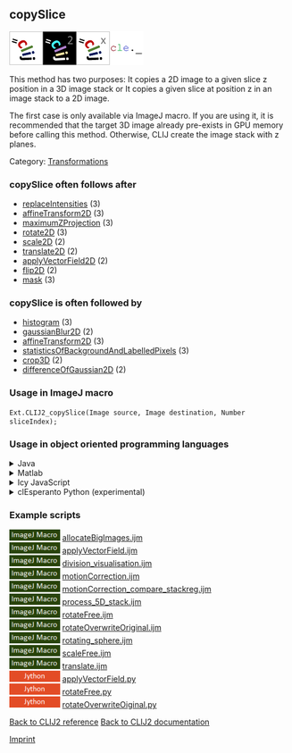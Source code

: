 ## copySlice
<img src="images/mini_clij1_logo.png"/><img src="images/mini_clij2_logo.png"/><img src="images/mini_clijx_logo.png"/><img src="images/mini_cle_logo.png"/>

This method has two purposes: 
It copies a 2D image to a given slice z position in a 3D image stack or 
It copies a given slice at position z in an image stack to a 2D image.

The first case is only available via ImageJ macro. If you are using it, it is recommended that the 
target 3D image already pre-exists in GPU memory before calling this method. Otherwise, CLIJ create 
the image stack with z planes.

Category: [Transformations](https://clij.github.io/clij2-docs/reference__transform)

### copySlice often follows after
* <a href="reference_replaceIntensities">replaceIntensities</a> (3)
* <a href="reference_affineTransform2D">affineTransform2D</a> (3)
* <a href="reference_maximumZProjection">maximumZProjection</a> (3)
* <a href="reference_rotate2D">rotate2D</a> (3)
* <a href="reference_scale2D">scale2D</a> (2)
* <a href="reference_translate2D">translate2D</a> (2)
* <a href="reference_applyVectorField2D">applyVectorField2D</a> (2)
* <a href="reference_flip2D">flip2D</a> (2)
* <a href="reference_mask">mask</a> (3)


### copySlice is often followed by
* <a href="reference_histogram">histogram</a> (3)
* <a href="reference_gaussianBlur2D">gaussianBlur2D</a> (2)
* <a href="reference_affineTransform2D">affineTransform2D</a> (3)
* <a href="reference_statisticsOfBackgroundAndLabelledPixels">statisticsOfBackgroundAndLabelledPixels</a> (3)
* <a href="reference_crop3D">crop3D</a> (2)
* <a href="reference_differenceOfGaussian2D">differenceOfGaussian2D</a> (2)


### Usage in ImageJ macro
```
Ext.CLIJ2_copySlice(Image source, Image destination, Number sliceIndex);
```


### Usage in object oriented programming languages



<details>

<summary>
Java
</summary>
<pre class="highlight">// init CLIJ and GPU
import net.haesleinhuepf.clij2.CLIJ2;
import net.haesleinhuepf.clij.clearcl.ClearCLBuffer;
CLIJ2 clij2 = CLIJ2.getInstance();

// get input parameters
ClearCLBuffer source = clij2.push(sourceImagePlus);
destination = clij2.create(new long[]{source.getWidth(), source.getHeight()}, source.getNativeType());
int sliceIndex = 10;
</pre>

<pre class="highlight">
// Execute operation on GPU
clij2.copySlice(source, destination, sliceIndex);
</pre>

<pre class="highlight">
// show result
destinationImagePlus = clij2.pull(destination);
destinationImagePlus.show();

// cleanup memory on GPU
clij2.release(source);
clij2.release(destination);
</pre>

</details>



<details>

<summary>
Matlab
</summary>
<pre class="highlight">% init CLIJ and GPU
clij2 = init_clatlab();

% get input parameters
source = clij2.pushMat(source_matrix);
destination = clij2.create([source.getWidth(), source.getHeight()], source.getNativeType());
sliceIndex = 10;
</pre>

<pre class="highlight">
% Execute operation on GPU
clij2.copySlice(source, destination, sliceIndex);
</pre>

<pre class="highlight">
% show result
destination = clij2.pullMat(destination)

% cleanup memory on GPU
clij2.release(source);
clij2.release(destination);
</pre>

</details>



<details>

<summary>
Icy JavaScript
</summary>
<pre class="highlight">// init CLIJ and GPU
importClass(net.haesleinhuepf.clicy.CLICY);
importClass(Packages.icy.main.Icy);

clij2 = CLICY.getInstance();

// get input parameters
source_sequence = getSequence();
source = clij2.pushSequence(source_sequence);
destination = clij2.create([source.getWidth(), source.getHeight()], source.getNativeType());
sliceIndex = 10;
</pre>

<pre class="highlight">
// Execute operation on GPU
clij2.copySlice(source, destination, sliceIndex);
</pre>

<pre class="highlight">
// show result
destination_sequence = clij2.pullSequence(destination)
Icy.addSequence(destination_sequence);
// cleanup memory on GPU
clij2.release(source);
clij2.release(destination);
</pre>

</details>



<details>

<summary>
clEsperanto Python (experimental)
</summary>
<pre class="highlight">import pyclesperanto_prototype as cle

cle.copy_slice(clij, source, destination, sliceIndex)
</pre>



</details>





### Example scripts
<a href="https://github.com/clij/clij2-docs/blob/master/src/main/macro/allocateBigImages.ijm"><img src="images/language_macro.png" height="20"/></a> [allocateBigImages.ijm](https://github.com/clij/clij2-docs/blob/master/src/main/macro/allocateBigImages.ijm)  
<a href="https://github.com/clij/clij2-docs/blob/master/src/main/macro/applyVectorField.ijm"><img src="images/language_macro.png" height="20"/></a> [applyVectorField.ijm](https://github.com/clij/clij2-docs/blob/master/src/main/macro/applyVectorField.ijm)  
<a href="https://github.com/clij/clij2-docs/blob/master/src/main/macro/division_visualisation.ijm"><img src="images/language_macro.png" height="20"/></a> [division_visualisation.ijm](https://github.com/clij/clij2-docs/blob/master/src/main/macro/division_visualisation.ijm)  
<a href="https://github.com/clij/clij2-docs/blob/master/src/main/macro/motionCorrection.ijm"><img src="images/language_macro.png" height="20"/></a> [motionCorrection.ijm](https://github.com/clij/clij2-docs/blob/master/src/main/macro/motionCorrection.ijm)  
<a href="https://github.com/clij/clij2-docs/blob/master/src/main/macro/motionCorrection_compare_stackreg.ijm"><img src="images/language_macro.png" height="20"/></a> [motionCorrection_compare_stackreg.ijm](https://github.com/clij/clij2-docs/blob/master/src/main/macro/motionCorrection_compare_stackreg.ijm)  
<a href="https://github.com/clij/clij2-docs/blob/master/src/main/macro/process_5D_stack.ijm"><img src="images/language_macro.png" height="20"/></a> [process_5D_stack.ijm](https://github.com/clij/clij2-docs/blob/master/src/main/macro/process_5D_stack.ijm)  
<a href="https://github.com/clij/clij2-docs/blob/master/src/main/macro/rotateFree.ijm"><img src="images/language_macro.png" height="20"/></a> [rotateFree.ijm](https://github.com/clij/clij2-docs/blob/master/src/main/macro/rotateFree.ijm)  
<a href="https://github.com/clij/clij2-docs/blob/master/src/main/macro/rotateOverwriteOriginal.ijm"><img src="images/language_macro.png" height="20"/></a> [rotateOverwriteOriginal.ijm](https://github.com/clij/clij2-docs/blob/master/src/main/macro/rotateOverwriteOriginal.ijm)  
<a href="https://github.com/clij/clij2-docs/blob/master/src/main/macro/rotating_sphere.ijm"><img src="images/language_macro.png" height="20"/></a> [rotating_sphere.ijm](https://github.com/clij/clij2-docs/blob/master/src/main/macro/rotating_sphere.ijm)  
<a href="https://github.com/clij/clij2-docs/blob/master/src/main/macro/scaleFree.ijm"><img src="images/language_macro.png" height="20"/></a> [scaleFree.ijm](https://github.com/clij/clij2-docs/blob/master/src/main/macro/scaleFree.ijm)  
<a href="https://github.com/clij/clij2-docs/blob/master/src/main/macro/translate.ijm"><img src="images/language_macro.png" height="20"/></a> [translate.ijm](https://github.com/clij/clij2-docs/blob/master/src/main/macro/translate.ijm)  
<a href="https://github.com/clij/clij2-docs/blob/master/src/main/jython/applyVectorField.py"><img src="images/language_jython.png" height="20"/></a> [applyVectorField.py](https://github.com/clij/clij2-docs/blob/master/src/main/jython/applyVectorField.py)  
<a href="https://github.com/clij/clij2-docs/blob/master/src/main/jython/rotateFree.py"><img src="images/language_jython.png" height="20"/></a> [rotateFree.py](https://github.com/clij/clij2-docs/blob/master/src/main/jython/rotateFree.py)  
<a href="https://github.com/clij/clij2-docs/blob/master/src/main/jython/rotateOverwriteOiginal.py"><img src="images/language_jython.png" height="20"/></a> [rotateOverwriteOiginal.py](https://github.com/clij/clij2-docs/blob/master/src/main/jython/rotateOverwriteOiginal.py)  


[Back to CLIJ2 reference](https://clij.github.io/clij2-docs/reference)
[Back to CLIJ2 documentation](https://clij.github.io/clij2-docs)

[Imprint](https://clij.github.io/imprint)
